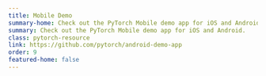 ```yaml
---
title: Mobile Demo
summary-home: Check out the PyTorch Mobile demo app for iOS and Android.
summary: Check out the PyTorch Mobile demo app for iOS and Android.
class: pytorch-resource
link: https://github.com/pytorch/android-demo-app
order: 9
featured-home: false
---
```

